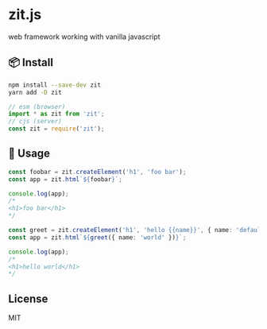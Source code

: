 # zit.js

web framework working with vanilla javascript

## 📦 Install

```bash
npm install --save-dev zit
yarn add -D zit
```

```ts
// esm (browser)
import * as zit from 'zit';
// cjs (server)
const zit = require('zit');
```

## 🚀 Usage

```ts
const foobar = zit.createElement('h1', 'foo bar');
const app = zit.html`${foobar}`;

console.log(app);
/*
<h1>foo bar</h1> 
*/
```

```ts
const greet = zit.createElement('h1', 'hello {{name}}', { name: 'default name' });
const app = zit.html`${greet({ name: 'world' })}`;

console.log(app);
/*
<h1>hello world</h1>
*/
```

## License

MIT
